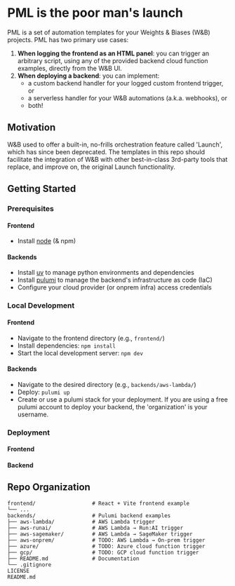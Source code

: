 # PML is the poor man's launch

PML is a set of automation templates for your Weights & Biases (W&B) projects. PML has two primary use cases:
1. **When logging the frontend as an HTML panel**: you can trigger an arbitrary script, using any of the provided backend cloud function examples, directly from the W&B UI.
2. **When deploying a backend**: you can implement:
   - a custom backend handler for your logged custom frontend trigger, or
   - a serverless handler for your W&B automations (a.k.a. webhooks), or
   - both!

## Motivation

W&B used to offer a built-in, no-frills orchestration feature called 'Launch', which has since been deprecated. The templates in this repo should facilitate the integration of W&B with other best-in-class 3rd-party tools that replace, and improve on, the original Launch functionality.

## Getting Started

### Prerequisites

#### Frontend
- Install [node](https://nodejs.org/en/download/package-manager) (& npm)

#### Backends
- Install [uv](https://docs.astral.sh/uv/getting-started/installation/) to manage python environments and dependencies
- Install [pulumi](https://www.pulumi.com/docs/iac/download-install/) to manage the backend's infrastructure as code (IaC)
- Configure your cloud provider (or onprem infra) access credentials

### Local Development

#### Frontend

- Navigate to the frontend directory (e.g., `frontend/`)
- Install dependencies: `npm install`
- Start the local development server: `npm dev`

#### Backends

- Navigate to the desired directory (e.g., `backends/aws-lambda/`)
- Deploy: `pulumi up`
- Create or use a pulumi stack for your deployment. If you are using a free pulumi account to deploy your backend, the 'organization' is your username.

### Deployment

#### Frontend

#### Backend

## Repo Organization
```
frontend/                  # React + Vite frontend example
└── ...
backends/                  # Pulumi backend examples
├── aws-lambda/            # AWS Lambda trigger
├── aws-runai/             # AWS Lambda → Run:AI trigger
├── aws-sagemaker/         # AWS Lambda → SageMaker trigger
├── aws-onprem/            # TODO: AWS Lambda → On-prem trigger
├── azure/                 # TODO: Azure cloud function trigger
├── gcp/                   # TODO: GCP cloud function trigger
├── README.md              # Documentation
└── .gitignore
LICENSE
README.md
```